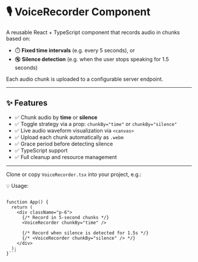 # 🎙️ VoiceRecorder Component

A reusable React + TypeScript component that records audio in chunks based on:

- ⏱️ **Fixed time intervals** (e.g. every 5 seconds), or  
- 🔇 **Silence detection** (e.g. when the user stops speaking for 1.5 seconds)

Each audio chunk is uploaded to a configurable server endpoint.

---

## ✨ Features

- ✅ Chunk audio by **time** or **silence**
- ✅ Toggle strategy via a prop: `chunkBy="time"` or `chunkBy="silence"`
- ✅ Live audio waveform visualization via `<canvas>`
- ✅ Upload each chunk automatically as `.webm`
- ✅ Grace period before detecting silence
- ✅ TypeScript support
- ✅ Full cleanup and resource management

---



Clone or copy `VoiceRecorder.tsx` into your project, e.g.:




💡 Usage:
```import VoiceRecorder from "./components/VoiceRecorder";

function App() {
  return (
    <div className="p-6">
      {/* Record in 5-second chunks */}
      <VoiceRecorder chunkBy="time" />

      {/* Record when silence is detected for 1.5s */}
      {/* <VoiceRecorder chunkBy="silence" /> */}
    </div>
  );
}```
